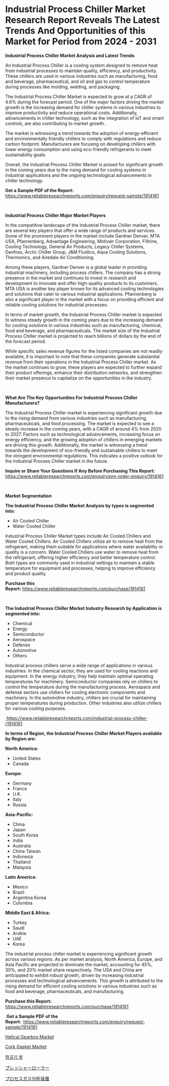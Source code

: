 <p><h1>Industrial Process Chiller Market Research Report Reveals The Latest Trends And Opportunities of this Market for Period from 2024 - 2031</h1></p><p><strong>Industrial Process Chiller Market Analysis and Latest Trends</strong></p>
<p><p>An Industrial Process Chiller is a cooling system designed to remove heat from industrial processes to maintain quality, efficiency, and productivity. These chillers are used in various industries such as manufacturing, food and beverage, pharmaceutical, and oil and gas to control temperature during processes like molding, welding, and packaging.</p><p>The Industrial Process Chiller Market is expected to grow at a CAGR of 4.6% during the forecast period. One of the major factors driving the market growth is the increasing demand for chiller systems in various industries to improve productivity and reduce operational costs. Additionally, advancements in chiller technology, such as the integration of IoT and smart controls, are also contributing to market growth.</p><p>The market is witnessing a trend towards the adoption of energy-efficient and environmentally friendly chillers to comply with regulations and reduce carbon footprint. Manufacturers are focusing on developing chillers with lower energy consumption and using eco-friendly refrigerants to meet sustainability goals.</p><p>Overall, the Industrial Process Chiller Market is poised for significant growth in the coming years due to the rising demand for cooling systems in industrial applications and the ongoing technological advancements in chiller technology.</p></p>
<p><strong>Get a Sample PDF of the Report:&nbsp;</strong> <a href="https://www.reliableresearchreports.com/enquiry/request-sample/1914161">https://www.reliableresearchreports.com/enquiry/request-sample/1914161</a></p>
<p>&nbsp;</p>
<p><strong>Industrial Process Chiller Major Market Players</strong></p>
<p><p>In the competitive landscape of the Industrial Process Chiller market, there are several key players that offer a wide range of products and services. Some of the prominent players in the market include Gardner Denver, MTA USA, Pfannenberg, Advantage Engineering, Motivair Corporation, Filtrine, Cooling Technology, General Air Products, Legacy Chiller Systems, Danfoss, Arctic Chiller Group, J&M Fluidics, Aqua Cooling Solutions, Thermonics, and Airedale Air Conditioning.</p><p>Among these players, Gardner Denver is a global leader in providing industrial machinery, including process chillers. The company has a strong presence in the market and continues to invest in research and development to innovate and offer high-quality products to its customers. MTA USA is another key player known for its advanced cooling technologies and solutions that cater to various industrial applications. Pfannenberg is also a significant player in the market with a focus on providing efficient and reliable cooling solutions for industrial processes.</p><p>In terms of market growth, the Industrial Process Chiller market is expected to witness steady growth in the coming years due to the increasing demand for cooling solutions in various industries such as manufacturing, chemical, food and beverage, and pharmaceuticals. The market size of the Industrial Process Chiller market is projected to reach billions of dollars by the end of the forecast period.</p><p>While specific sales revenue figures for the listed companies are not readily available, it is important to note that these companies generate substantial revenue from their operations in the Industrial Process Chiller market. As the market continues to grow, these players are expected to further expand their product offerings, enhance their distribution networks, and strengthen their market presence to capitalize on the opportunities in the industry.</p></p>
<p>&nbsp;</p>
<p><strong>What Are The Key Opportunities For Industrial Process Chiller Manufacturers?</strong></p>
<p><p>The Industrial Process Chiller market is experiencing significant growth due to the rising demand from various industries such as manufacturing, pharmaceuticals, and food processing. The market is expected to see a steady increase in the coming years, with a CAGR of around 4% from 2020 to 2027. Factors such as technological advancements, increasing focus on energy efficiency, and the growing adoption of chillers in emerging markets are driving this growth. Additionally, the market is witnessing a trend towards the development of eco-friendly and sustainable chillers to meet the stringent environmental regulations. This indicates a positive outlook for the Industrial Process Chiller market in the future.</p></p>
<p><strong>Inquire or Share Your Questions If Any Before Purchasing This Report:</strong> <a href="https://www.reliableresearchreports.com/enquiry/pre-order-enquiry/1914161">https://www.reliableresearchreports.com/enquiry/pre-order-enquiry/1914161</a></p>
<p>&nbsp;</p>
<p><strong>Market Segmentation</strong></p>
<p><strong>The Industrial Process Chiller Market Analysis by types is segmented into:</strong></p>
<p><ul><li>Air Cooled Chiller</li><li>Water Cooled Chiller</li></ul></p>
<p><p>Industrial Process Chiller Market types include Air Cooled Chillers and Water Cooled Chillers. Air Cooled Chillers utilize air to remove heat from the refrigerant, making them suitable for applications where water availability or quality is a concern. Water Cooled Chillers use water to remove heat from the refrigerant, offering higher efficiency and better temperature control. Both types are commonly used in industrial settings to maintain a stable temperature for equipment and processes, helping to improve efficiency and product quality.</p></p>
<p><strong>Purchase this Report:&nbsp;</strong><a href="https://www.reliableresearchreports.com/purchase/1914161">https://www.reliableresearchreports.com/purchase/1914161</a></p>
<p>&nbsp;</p>
<p><strong>The Industrial Process Chiller Market Industry Research by Application is segmented into:</strong></p>
<p><ul><li>Chemical</li><li>Energy</li><li>Semiconductor</li><li>Aerospace</li><li>Defense</li><li>Automotive</li><li>Others</li></ul></p>
<p><p>Industrial process chillers serve a wide range of applications in various industries. In the chemical sector, they are used for cooling reactions and equipment. In the energy industry, they help maintain optimal operating temperatures for machinery. Semiconductor companies rely on chillers to control the temperature during the manufacturing process. Aerospace and defense sectors use chillers for cooling electronic components and machinery. In the automotive industry, chillers are crucial for maintaining proper temperatures during production. Other industries also utilize chillers for various cooling purposes.</p></p>
<p><a href="https://www.reliableresearchreports.com/industrial-process-chiller-r1914161">&nbsp;https://www.reliableresearchreports.com/industrial-process-chiller-r1914161</a></p>
<p><strong>In terms of Region, the Industrial Process Chiller Market Players available by Region are:</strong></p>
<p>
    <p> <strong> North America: </strong>
        <ul>
            <li>United States</li>
            <li>Canada</li>
        </ul>
        </p> 
    <p> <strong> Europe: </strong>
        <ul>
            <li>Germany</li>
            <li>France</li>
            <li>U.K.</li>
            <li>Italy</li>
            <li>Russia</li>
        </ul>
        </p> 
    <p> <strong> Asia-Pacific: </strong>
        <ul>
            <li>China</li>
            <li>Japan</li>
            <li>South Korea</li>
            <li>India</li>
            <li>Australia</li>
            <li>China Taiwan</li>
            <li>Indonesia</li>
            <li>Thailand</li>
            <li>Malaysia</li>
        </ul>
        </p> 
    <p> <strong> Latin America: </strong>
        <ul>
            <li>Mexico</li>
            <li>Brazil</li>
            <li>Argentina Korea</li>
            <li>Colombia</li>
        </ul>
        </p> 
    <p> <strong> Middle East & Africa: </strong>
        <ul>
            <li>Turkey</li>
            <li>Saudi</li>
            <li>Arabia</li>
            <li>UAE</li>
            <li>Korea</li>
        </ul>
    </p>
    </p>
<p><p>The industrial process chiller market is experiencing significant growth across various regions. As per market analysis, North America, Europe, and Asia Pacific are projected to dominate the market, accounting for 45%, 30%, and 20% market share respectively. The USA and China are anticipated to exhibit robust growth, driven by increasing industrial processes and technological advancements. This growth is attributed to the rising demand for efficient cooling solutions in various industries such as food and beverage, pharmaceuticals, and manufacturing.</p></p>
<p><strong>Purchase this Report: </strong><a href="https://www.reliableresearchreports.com/purchase/1914161">https://www.reliableresearchreports.com/purchase/1914161</a></p>
<p>&nbsp;<strong>Get a Sample PDF of the Report:&nbsp;&nbsp;</strong><a href="https://www.reliableresearchreports.com/enquiry/request-sample/1914161">https://www.reliableresearchreports.com/enquiry/request-sample/1914161</a></p>
<p><strong></strong></p>
<p><p><a href="https://github.com/kosella/Market-Research-Report-List-2/blob/main/helical-gearbox-market.md">Helical Gearbox Market</a></p><p><a href="https://issuu.com/reportprime-2/docs/cork-gasket-market-size-2030.pptx">Cork Gasket Market</a></p><p><a href="https://github.com/vsn7qpua81q/Market-Research-Report-List-1/blob/main/714554930444.md">항공기 씰</a></p><p><a href="https://github.com/xnljig2898992/Market-Research-Report-List-1/blob/main/749650233145.md">プレッシャーローラー</a></p><p><a href="https://github.com/adcxff01450218/Market-Research-Report-List-1/blob/main/762625133146.md">プロセスガス分析装置</a></p></p>
